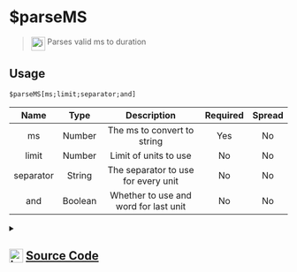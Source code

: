 # $parseMS
> <img align="top" src="https://upload.wikimedia.org/wikipedia/commons/thumb/e/e4/Infobox_info_icon.svg/160px-Infobox_info_icon.svg.png?20150409153300" alt="image" width="25" height="auto"> Parses valid ms to duration
## Usage
```
$parseMS[ms;limit;separator;and]
```
| Name | Type | Description | Required | Spread
| :---: | :---: | :---: | :---: | :---: |
ms | Number | The ms to convert to string | Yes | No
limit | Number | Limit of units to use | No | No
separator | String | The separator to use for every unit | No | No
and | Boolean | Whether to use and word for last unit | No | No
<details>
<summary>
    
## <img align="top" src="https://cdn4.iconfinder.com/data/icons/iconsimple-logotypes/512/github-512.png" alt="image" width="25" height="auto">  [Source Code](https://github.com/tryforge/ForgeScript-V2/blob/main/src/native/parseMS.ts)
    
</summary>
    
```ts
import { TimeParser } from "../constants"
import { ArgType, NativeFunction, Return } from "../structures"

export default new NativeFunction({
    name: "$parseMS",
    version: "1.0.1",
    description: "Parses valid ms to duration",
    brackets: true,
    args: [
        {
            name: "ms",
            description: "The ms to convert to string",
            rest: false,
            type: ArgType.Number,
            required: true
        },
        {
            name: "limit",
            description: "Limit of units to use",
            rest: false,
            type: ArgType.Number
        },
        {
            name: "separator",
            description: "The separator to use for every unit",
            rest: false,
            type: ArgType.String
        },
        {
            name: "and",
            rest: false,
            description: "Whether to use and word for last unit",
            type: ArgType.Boolean
        }
    ],
    unwrap: true,
    execute(ctx, [ ms, limit, sep, and ]) {
        return Return.success(TimeParser.parseToString(ms, {
            and: and || false,
            limit: limit || undefined,
            separator: sep || " "
        }))
    },
})
```
    
</details>